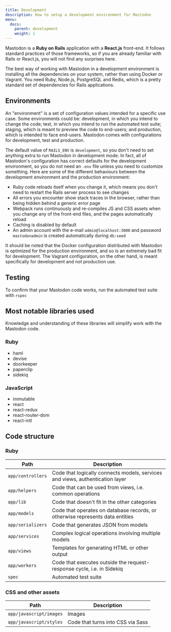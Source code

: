 ```yaml
---
title: Development
description: How to setup a development environment for Mastodon
menu:
  docs:
    parent: development
    weight: 1
---
```


Mastodon is a **Ruby on Rails** application with a **React.js** front-end. It follows standard practices of those frameworks, so if you are already familiar with Rails or React.js, you will not find any surprises here.

The best way of working with Mastodon in a development environment is installing all the dependencies on your system, rather than using Docker or Vagrant. You need Ruby, Node.js, PostgreSQL and Redis, which is a pretty standard set of dependencies for Rails applications.

## Environments

An "environment" is a set of configuration values intended for a specific use case. Some environments could be: development, in which you intend to change the code; test, in which you intend to run the automated test suite; staging, which is meant to preview the code to end-users; and production, which is intended to face end-users. Mastodon comes with configurations for development, test and production.

The default value of `RAILS_ENV` is `development`, so you don't need to set anything extra to run Mastodon in development mode. In fact, all of Mastodon's configuration has correct defaults for the development environment, so you do not need an `.env` file unless you need to customize something. Here are some of the different behaviours between the development environment and the production environment:

- Ruby code reloads itself when you change it, which means you don't need to restart the Rails server process to see changes
- All errors you encounter show stack traces in the browser, rather than being hidden behind a generic error page
- Webpack runs continuously and re-compiles JS and CSS assets when you change any of the front-end files, and the pages automatically reload
- Caching is disabled by default
- An admin account with the e-mail `admin@localhost:3000` and password `mastodonadmin` is created automatically during `db:seed`

It should be noted that the Docker configuration distributed with Mastodon is optimized for the production environment, and so is an extremely bad fit for development. The Vagrant configuration, on the other hand, is meant specifically for development and not production use.

## Testing

To confirm that your Mastodon code works, run the automated test suite with `rspec`

## Most notable libraries used

Knowledge and understanding of these libraries will simplify work with the Mastodon code.

### Ruby

- haml
- devise
- doorkeeper
- paperclip
- sidekiq

### JavaScript

- immutable
- react
- react-redux
- react-router-dom
- react-intl

## Code structure
### Ruby

|Path|Description|
|----|-----------|
|`app/controllers`|Code that logically connects models, services and views, authentication layer|
|`app/helpers`|Code that can be used from views, i.e. common operations|
|`app/lib`|Code that doesn't fit in the other categories|
|`app/models`|Code that operates on database records, or otherwise represents data entities|
|`app/serializers`|Code that generates JSON from models|
|`app/services`|Complex logical operations involving multiple models|
|`app/views`|Templates for generating HTML or other output|
|`app/workers`|Code that executes outside the request-response cycle, i.e. in Sidekiq|
|`spec`|Automated test suite|

### CSS and other assets

|Path|Description|
|----|-----------|
|`app/javascript/images`|Images|
|`app/javascript/styles`|Code that turns into CSS via Sass|